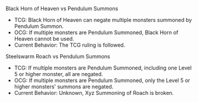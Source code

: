 Black Horn of Heaven vs Pendulum Summons
- TCG: Black Horn of Heaven can negate multiple monsters summoned by Pendulum Summon.
- OCG: If multiple monsters are Pendulum Summoned, Black Horn of Heaven cannot be used.
- Current Behavior: The TCG ruling is followed.

Steelswarm Roach vs Pendulum Summons
- TCG: If multiple monsters are Pendulum Summoned, including one Level 5 or higher monster, all are negated.
- OCG: If multiple monsters are Pendulum Summoned, only the Level 5 or higher monsters' summons are negated.
- Current Behavior: Unknown, Xyz Summoning of Roach is broken.